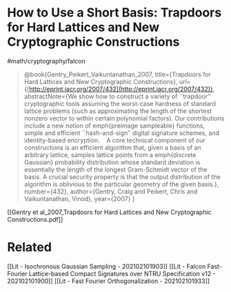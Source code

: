 
# How to Use a Short Basis: Trapdoors for Hard Lattices and New Cryptographic Constructions
#math/cryptography/falcon

> @book{Gentry\_Peikert\_Vaikuntanathan\_2007, title={Trapdoors for Hard Lattices and New Cryptographic Constructions}, url={[http://eprint.iacr.org/2007/432](http://eprint.iacr.org/2007/432)}, abstractNote={We show how to construct a variety of \`\`trapdoor’’ cryptographic tools assuming the worst-case hardness of standard lattice problems (such as approximating the length of the shortest nonzero vector to within certain polynomial factors). Our contributions include a new notion of emph{preimage sampleable} functions, simple and efficient \`\`hash-and-sign’’ digital signature schemes, and identity-based encryption.    A core technical component of our constructions is an efficient algorithm that, given a basis of an arbitrary lattice, samples lattice points from a emph{discrete Gaussian} probability distribution whose standard deviation is essentially the length of the longest Gram-Schmidt vector of the basis. A crucial security property is that the output distribution of the algorithm is oblivious to the particular geometry of the given basis.}, number={432}, author={Gentry, Craig and Peikert, Chris and Vaikuntanathan, Vinod}, year={2007} }

[[Gentry et al_2007_Trapdoors for Hard Lattices and New Cryptographic Constructions.pdf]]



# Related
[[Lit - Isochronous Gaussian Sampling - 202102101903]]
[[Lit - Falcon Fast-Fourier Lattice-based Compact Signatures over NTRU Specification v12 - 202102101900]]
[[Lit - Fast Fourier Orthogonalization - 202102101933]]